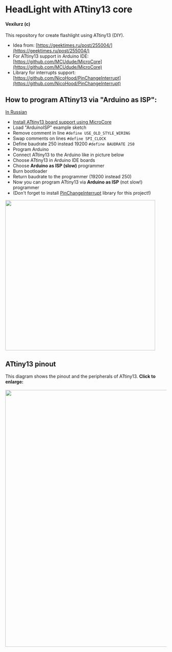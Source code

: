 # HeadLight with ATtiny13 core
#### Vexilurz (c)
This repository for create flashlight using ATtiny13 (DIY).
* Idea from: [https://geektimes.ru/post/255004/](https://geektimes.ru/post/255004/)
* For ATtiny13 support in Arduino IDE: [https://github.com/MCUdude/MicroCore](https://github.com/MCUdude/MicroCore)
* Library for interrupts support: [https://github.com/NicoHood/PinChangeInterrupt](https://github.com/NicoHood/PinChangeInterrupt)

## How to program ATtiny13 via "Arduino as ISP":
[In Russian](https://drive.google.com/open?id=1-w3zYSKzwpRuDV7iiXSNdWmjPVqMFLKMCIAcvBqBYi4)
* [Install ATtiny13 board support using MicroCore](https://github.com/MCUdude/MicroCore#how-to-install)
* Load "ArduinoISP" example sketch
* Remove comment in line `#define USE_OLD_STYLE_WIRING`
* Swap comments on lines `#define SPI_CLOCK`
* Define baudrate 250 instead 19200 `#define BAUDRATE 250`
* Program Arduino
* Connect ATtiny13 to the Arduino like in picture below 
* Choose ATtiny13 in Arduino IDE boards
* Choose **Arduino as ISP (slow)** programmer
* Burn bootloader
* Return baudrate to the programmer (19200 instead 250)
* Now you can program ATtiny13 via **Arduino as ISP** (not slow!) programmer
* (Don't forget to install [PinChangeInterrupt](https://github.com/NicoHood/PinChangeInterrupt) library for this project!)
<img src="http://msyst.ru/images/attiny_arduino_connect.png" width="468">

## ATtiny13 pinout
This diagram shows the pinout and the peripherals of ATtiny13.
<b>Click to enlarge:</b> 
</br> </br>
<img src="http://i.imgur.com/JsbguPV.jpg" width="800">